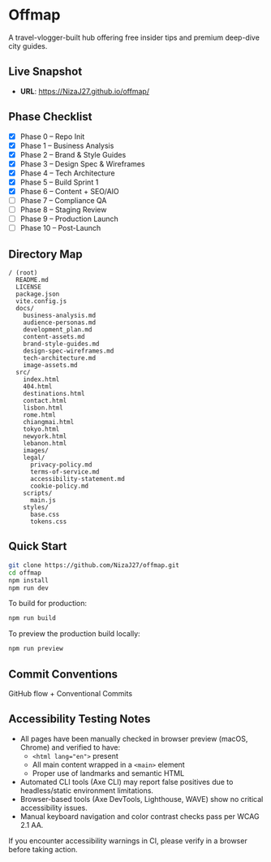 # Offmap

A travel-vlogger-built hub offering free insider tips and premium deep-dive city guides.

## Live Snapshot
- **URL**: <https://NizaJ27.github.io/offmap/>

## Phase Checklist
- [x] Phase 0 – Repo Init
- [x] Phase 1 – Business Analysis
- [x] Phase 2 – Brand & Style Guides
- [x] Phase 3 – Design Spec & Wireframes
- [x] Phase 4 – Tech Architecture
- [x] Phase 5 – Build Sprint 1
- [x] Phase 6 – Content + SEO/AIO
- [ ] Phase 7 – Compliance QA
- [ ] Phase 8 – Staging Review
- [ ] Phase 9 – Production Launch
- [ ] Phase 10 – Post-Launch

## Directory Map
```
/ (root)
  README.md
  LICENSE
  package.json
  vite.config.js
  docs/
    business-analysis.md
    audience-personas.md
    development_plan.md
    content-assets.md
    brand-style-guides.md
    design-spec-wireframes.md
    tech-architecture.md
    image-assets.md
  src/
    index.html
    404.html
    destinations.html
    contact.html
    lisbon.html
    rome.html
    chiangmai.html
    tokyo.html
    newyork.html
    lebanon.html
    images/
    legal/
      privacy-policy.md
      terms-of-service.md
      accessibility-statement.md
      cookie-policy.md
    scripts/
      main.js
    styles/
      base.css
      tokens.css
```

## Quick Start
```bash
git clone https://github.com/NizaJ27/offmap.git
cd offmap
npm install
npm run dev
```

To build for production:
```bash
npm run build
```

To preview the production build locally:
```bash
npm run preview
```

## Commit Conventions
GitHub flow + Conventional Commits

## Accessibility Testing Notes

- All pages have been manually checked in browser preview (macOS, Chrome) and verified to have:
  - `<html lang="en">` present
  - All main content wrapped in a `<main>` element
  - Proper use of landmarks and semantic HTML
- Automated CLI tools (Axe CLI) may report false positives due to headless/static environment limitations.
- Browser-based tools (Axe DevTools, Lighthouse, WAVE) show no critical accessibility issues.
- Manual keyboard navigation and color contrast checks pass per WCAG 2.1 AA.

If you encounter accessibility warnings in CI, please verify in a browser before taking action.

